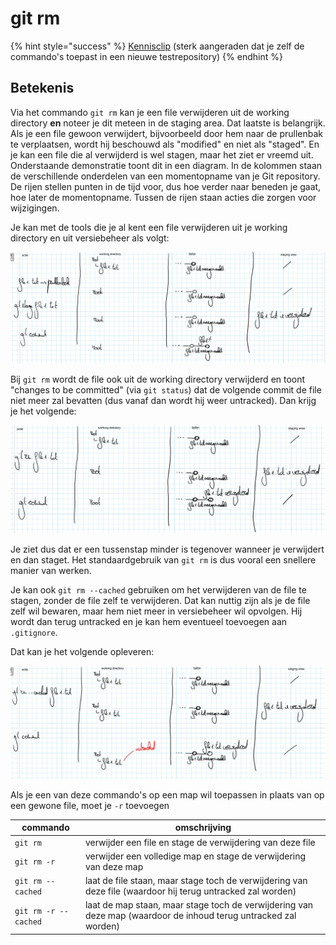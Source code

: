 # git rm

{% hint style="success" %}
[Kennisclip](https://ap.cloud.panopto.eu/Panopto/Pages/Viewer.aspx?id=0f6dbb0a-5ff6-4d8a-8202-ad9d00e19ca3) (sterk aangeraden dat je zelf de commando's toepast in een nieuwe testrepository)
{% endhint %}

## Betekenis

Via het commando `git rm` kan je een file verwijderen uit de working directory **en** noteer je dit meteen in de staging area. Dat laatste is belangrijk. Als je een file gewoon verwijdert, bijvoorbeeld door hem naar de prullenbak te verplaatsen, wordt hij beschouwd als "modified" en niet als "staged". En je kan een file die al verwijderd is wel stagen, maar het ziet er vreemd uit. Onderstaande demonstratie toont dit in een diagram. In de kolommen staan de verschillende onderdelen van een momentopname van je Git repository. De rijen stellen punten in de tijd voor, dus hoe verder naar beneden je gaat, hoe later de momentopname. Tussen de rijen staan acties die zorgen voor wijzigingen.

Je kan met de tools die je al kent een file verwijderen uit je working directory en uit versiebeheer als volgt:

![](<../.gitbook/assets/Screenshot from 2021-09-09 09-04-49.png>)

Bij `git rm` wordt de file ook uit de working directory verwijderd en toont "changes to be committed" (via `git status`) dat de volgende commit de file niet meer zal bevatten (dus vanaf dan wordt hij weer untracked). Dan krijg je het volgende:

![](<../.gitbook/assets/Screenshot from 2021-09-09 09-06-18.png>)

Je ziet dus dat er een tussenstap minder is tegenover wanneer je verwijdert en dan staget. Het standaardgebruik van `git rm` is dus vooral een snellere manier van werken.

Je kan ook `git rm --cached` gebruiken om het verwijderen van de file te stagen, zonder de file zelf te verwijderen. Dat kan nuttig zijn als je de file zelf wil bewaren, maar hem niet meer in versiebeheer wil opvolgen. Hij wordt dan terug untracked en je kan hem eventueel toevoegen aan `.gitignore`.

Dat kan je het volgende opleveren:

![](<../.gitbook/assets/Screenshot from 2021-09-09 09-07-03.png>)

Als je een van deze commando's op een map wil toepassen in plaats van op een gewone file, moet je `-r` toevoegen

| commando             | omschrijving                                                                                                    |
| -------------------- | --------------------------------------------------------------------------------------------------------------- |
| `git rm`             | verwijder een file en stage de verwijdering van deze file                                                       |
| `git rm -r`          | verwijder een volledige map en stage de verwijdering van deze map                                               |
| `git rm --cached`    | laat de file staan, maar stage toch de verwijdering van deze file (waardoor hij terug untracked zal worden)     |
| `git rm -r --cached` | laat de map staan, maar stage toch de verwijdering van deze map (waardoor de inhoud terug untracked zal worden) |
